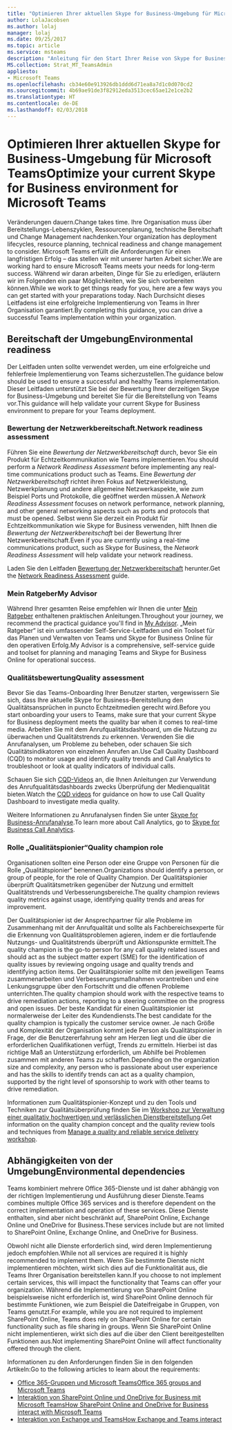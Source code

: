 ```yaml
---
title: "Optimieren Ihrer aktuellen Skype for Business-Umgebung für Microsoft Teams"
author: LolaJacobsen
ms.author: lolaj
manager: lolaj
ms.date: 09/25/2017
ms.topic: article
ms.service: msteams
description: "Anleitung für den Start Ihrer Reise von Skype for Business nach Microsoft Teams"
MS.collection: Strat_MT_TeamsAdmin
appliesto:
- Microsoft Teams
ms.openlocfilehash: cb34e60e913926db1ddd6d71ea8a7d1c0d070cd2
ms.sourcegitcommit: 4b69ae91de3f82912eda3513cec65ae12e1ce2b2
ms.translationtype: HT
ms.contentlocale: de-DE
ms.lasthandoff: 02/03/2018
---
```

<a name="optimize-your-current-skype-for-business-environment-for-microsoft-teams"></a><span data-ttu-id="332a6-103">Optimieren Ihrer aktuellen Skype for Business-Umgebung für Microsoft Teams</span><span class="sxs-lookup"><span data-stu-id="332a6-103">Optimize your current Skype for Business environment for Microsoft Teams</span></span>
==============================================================

<span data-ttu-id="332a6-104">Veränderungen dauern.</span><span class="sxs-lookup"><span data-stu-id="332a6-104">Change takes time.</span></span> <span data-ttu-id="332a6-105">Ihre Organisation muss über Bereitstellungs-Lebenszyklen, Ressourcenplanung, technische Bereitschaft und Change Management nachdenken.</span><span class="sxs-lookup"><span data-stu-id="332a6-105">Your organization has deployment lifecycles, resource planning, technical readiness and change management to consider.</span></span> <span data-ttu-id="332a6-106">Microsoft Teams erfüllt die Anforderungen für einen langfristigen Erfolg – das stellen wir mit unserer harten Arbeit sicher.</span><span class="sxs-lookup"><span data-stu-id="332a6-106">We are working hard to ensure Microsoft Teams meets your needs for long-term success.</span></span> <span data-ttu-id="332a6-107">Während wir daran arbeiten, Dinge für Sie zu erledigen, erläutern wir im Folgenden ein paar Möglichkeiten, wie Sie sich vorbereiten können.</span><span class="sxs-lookup"><span data-stu-id="332a6-107">While we work to get things ready for you, here are a few ways you can get started with your preparations today.</span></span> <span data-ttu-id="332a6-108">Nach Durchsicht dieses Leitfadens ist eine erfolgreiche Implementierung von Teams in Ihrer Organisation garantiert.</span><span class="sxs-lookup"><span data-stu-id="332a6-108">By completing this guidance, you can drive a successful Teams implementation within your organization.</span></span>

## <a name="environmental-readiness"></a><span data-ttu-id="332a6-109">Bereitschaft der Umgebung</span><span class="sxs-lookup"><span data-stu-id="332a6-109">Environmental readiness</span></span>


<span data-ttu-id="332a6-110">Der Leitfaden unten sollte verwendet werden, um eine erfolgreiche und fehlerfreie Implementierung von Teams sicherzustellen.</span><span class="sxs-lookup"><span data-stu-id="332a6-110">The guidance below should be used to ensure a successful and healthy Teams implementation.</span></span> <span data-ttu-id="332a6-111">Dieser Leitfaden unterstützt Sie bei der Bewertung Ihrer derzeitigen Skype for Business-Umgebung und bereitet Sie für die Bereitstellung von Teams vor.</span><span class="sxs-lookup"><span data-stu-id="332a6-111">This guidance will help validate your current Skype for Business environment to prepare for your Teams deployment.</span></span>   


### <a name="network-readiness-assessment"></a><span data-ttu-id="332a6-112">Bewertung der Netzwerkbereitschaft.</span><span class="sxs-lookup"><span data-stu-id="332a6-112">Network readiness assessment</span></span>


<span data-ttu-id="332a6-113">Führen Sie eine *Bewertung der Netzwerkbereitschaft* durch, bevor Sie ein Produkt für Echtzeitkommunikation wie Teams implementieren.</span><span class="sxs-lookup"><span data-stu-id="332a6-113">You should perform a *Network Readiness Assessment* before implementing any real-time communications product such as Teams.</span></span> <span data-ttu-id="332a6-114">Eine *Bewertung der Netzwerkbereitschaft* richtet ihren Fokus auf Netzwerkleistung, Netzwerkplanung und andere allgemeine Netzwerkaspekte, wie zum Beispiel Ports und Protokolle, die geöffnet werden müssen.</span><span class="sxs-lookup"><span data-stu-id="332a6-114">A *Network Readiness Assessment* focuses on network performance, network planning, and other general networking aspects such as ports and protocols that must be opened.</span></span> <span data-ttu-id="332a6-115">Selbst wenn Sie derzeit ein Produkt für Echtzeitkommunikation wie Skype for Business verwenden, hilft Ihnen die *Bewertung der Netzwerkbereitschaft* bei der Bewertung Ihrer Netzwerkbereitschaft.</span><span class="sxs-lookup"><span data-stu-id="332a6-115">Even if you are currently using a real-time communications product, such as Skype for Business, the *Network Readiness Assessment* will help validate your network readiness.</span></span>

<span data-ttu-id="332a6-116">Laden Sie den Leitfaden [Bewertung der Netzwerkbereitschaft](https://go.microsoft.com/fwlink/?linkid=859069) herunter.</span><span class="sxs-lookup"><span data-stu-id="332a6-116">Get the [Network Readiness Assessment](https://go.microsoft.com/fwlink/?linkid=859069) guide.</span></span>

### <a name="my-advisor"></a><span data-ttu-id="332a6-117">Mein Ratgeber</span><span class="sxs-lookup"><span data-stu-id="332a6-117">My Advisor</span></span>


<span data-ttu-id="332a6-118">Während Ihrer gesamten Reise empfehlen wir Ihnen die unter [Mein Ratgeber](http://aka.ms/myadvisor) enthaltenen praktischen Anleitungen.</span><span class="sxs-lookup"><span data-stu-id="332a6-118">Throughout your journey, we recommend the practical guidance you'll find in [My Advisor](http://aka.ms/myadvisor).</span></span> <span data-ttu-id="332a6-119">„Mein Ratgeber“ ist ein umfassender Self-Service-Leitfaden und ein Toolset für das Planen und Verwalten von Teams und Skype for Business Online für den operativen Erfolg.</span><span class="sxs-lookup"><span data-stu-id="332a6-119">My Advisor is a comprehensive, self-service guide and toolset for planning and managing Teams and Skype for Business Online for operational success.</span></span>


### <a name="quality-assessment"></a><span data-ttu-id="332a6-120">Qualitätsbewertung</span><span class="sxs-lookup"><span data-stu-id="332a6-120">Quality assessment</span></span>


<span data-ttu-id="332a6-121">Bevor Sie das Teams-Onboarding Ihrer Benutzer starten, vergewissern Sie sich, dass Ihre aktuelle Skype for Business-Bereitstellung den Qualitätsansprüchen in puncto Echtzeitmedien gerecht wird.</span><span class="sxs-lookup"><span data-stu-id="332a6-121">Before you start onboarding your users to Teams, make sure that your current Skype for Business deployment meets the quality bar when it comes to real-time media.</span></span> <span data-ttu-id="332a6-122">Arbeiten Sie mit dem Anrufqualitätsdashboard, um die Nutzung zu überwachen und Qualitätstrends zu erkennen. Verwenden Sie die Anrufanalysen, um Probleme zu beheben, oder schauen Sie sich Qualitätsindikatoren von einzelnen Anrufen an.</span><span class="sxs-lookup"><span data-stu-id="332a6-122">Use Call Quality Dashboard (CQD) to monitor usage and identify quality trends and Call Analytics to troubleshoot or look at quality indicators of individual calls.</span></span>

<span data-ttu-id="332a6-123">Schauen Sie sich [CQD-Videos](https://www.skypeoperationsframework.com/Academy?SOFTrainings=Leverage%20the%20Investigate%20Media%20Quality%20using%20CQD%20Videos) an, die Ihnen Anleitungen zur Verwendung des Anrufqualitätsdashboards zwecks Überprüfung der Medienqualität bieten.</span><span class="sxs-lookup"><span data-stu-id="332a6-123">Watch the [CQD videos](https://www.skypeoperationsframework.com/Academy?SOFTrainings=Leverage%20the%20Investigate%20Media%20Quality%20using%20CQD%20Videos) for guidance on how to use Call Quality Dashboard to investigate media quality.</span></span>

<span data-ttu-id="332a6-124">Weitere Informationen zu Anrufanalysen finden Sie unter [Skype for Business-Anrufanalyse](https://support.office.com/article/Set-up-Skype-for-Business-Call-Analytics-fbf7247a-84ae-46cc-9204-2c45b1c734cd).</span><span class="sxs-lookup"><span data-stu-id="332a6-124">To learn more about Call Analytics, go to [Skype for Business Call Analytics](https://support.office.com/article/Set-up-Skype-for-Business-Call-Analytics-fbf7247a-84ae-46cc-9204-2c45b1c734cd).</span></span>

### <a name="quality-champion-role"></a><span data-ttu-id="332a6-125">Rolle „Qualitätspionier“</span><span class="sxs-lookup"><span data-stu-id="332a6-125">Quality champion role</span></span>


<span data-ttu-id="332a6-126">Organisationen sollten eine Person oder eine Gruppe von Personen für die Rolle „Qualitätspionier“ benennen.</span><span class="sxs-lookup"><span data-stu-id="332a6-126">Organizations should identify a person, or group of people, for the role of Quality Champion.</span></span> <span data-ttu-id="332a6-127">Der Qualitätspionier überprüft Qualitätsmetriken gegenüber der Nutzung und ermittelt Qualitätstrends und Verbesserungsbereiche.</span><span class="sxs-lookup"><span data-stu-id="332a6-127">The quality champion reviews quality metrics against usage, identifying quality trends and areas for improvement.</span></span>

<span data-ttu-id="332a6-128">Der Qualitätspionier ist der Ansprechpartner für alle Probleme im Zusammenhang mit der Anrufqualität und sollte als Fachbereichsexperte für die Erkennung von Qualitätsproblemen agieren, indem er die fortlaufende Nutzungs- und Qualitätstrends überprüft und Aktionspunkte ermittelt.</span><span class="sxs-lookup"><span data-stu-id="332a6-128">The quality champion is the go-to person for any call quality related issues and should act as the subject matter expert (SME) for the identification of quality issues by reviewing ongoing usage and quality trends and identifying action items.</span></span> <span data-ttu-id="332a6-129">Der Qualitätspionier sollte mit den jeweiligen Teams zusammenarbeiten und Verbesserungsmaßnahmen vorantreiben und eine Lenkungsgruppe über den Fortschritt und die offenen Probleme unterrichten.</span><span class="sxs-lookup"><span data-stu-id="332a6-129">The quality champion should work with the respective teams to drive remediation actions, reporting to a steering committee on the progress and open issues.</span></span> <span data-ttu-id="332a6-130">Der beste Kandidat für einen Qualitätspionier ist normalerweise der Leiter des Kundendiensts.</span><span class="sxs-lookup"><span data-stu-id="332a6-130">The best candidate for the quality champion is typically the customer service owner.</span></span> <span data-ttu-id="332a6-131">Je nach Größe und Komplexität der Organisation kommt jede Person als Qualitätspionier in Frage, der die Benutzererfahrung sehr am Herzen liegt und die über die erforderlichen Qualifikationen verfügt, Trends zu ermitteln. Hierbei ist das richtige Maß an Unterstützung erforderlich, um Abhilfe bei Problemen zusammen mit anderen Teams zu schaffen.</span><span class="sxs-lookup"><span data-stu-id="332a6-131">Depending on the organization size and complexity, any person who is passionate about user experience and has the skills to identify trends can act as a quality champion, supported by the right level of sponsorship to work with other teams to drive remediation.</span></span>

<span data-ttu-id="332a6-132">Informationen zum Qualitätspionier-Konzept und zu den Tools und Techniken zur Qualitätsüberprüfung finden Sie im [Workshop zur Verwaltung einer qualitativ hochwertigen und verlässlichen Dienstbereitstellung](https://go.microsoft.com/fwlink/?linkid=859071).</span><span class="sxs-lookup"><span data-stu-id="332a6-132">Get information on the quality champion concept and the quality review tools and techniques from [Manage a quality and reliable service delivery workshop](https://go.microsoft.com/fwlink/?linkid=859071).</span></span>

## <a name="environmental-dependencies"></a><span data-ttu-id="332a6-133">Abhängigkeiten von der Umgebung</span><span class="sxs-lookup"><span data-stu-id="332a6-133">Environmental dependencies</span></span>


<span data-ttu-id="332a6-134">Teams kombiniert mehrere Office 365-Dienste und ist daher abhängig von der richtigen Implementierung und Ausführung dieser Dienste.</span><span class="sxs-lookup"><span data-stu-id="332a6-134">Teams combines multiple Office 365 services and is therefore dependent on the correct implementation and operation of these services.</span></span> <span data-ttu-id="332a6-135">Diese Dienste enthalten, sind aber nicht beschränkt auf, SharePoint Online, Exchange Online und OneDrive for Business.</span><span class="sxs-lookup"><span data-stu-id="332a6-135">These services include but are not limited to SharePoint Online, Exchange Online, and OneDrive for Business.</span></span>

<span data-ttu-id="332a6-136">Obwohl nicht alle Dienste erforderlich sind, wird deren Implementierung jedoch empfohlen.</span><span class="sxs-lookup"><span data-stu-id="332a6-136">While not all services are required it is highly recommended to implement them.</span></span> <span data-ttu-id="332a6-137">Wenn Sie bestimmte Dienste nicht implementieren möchten, wirkt sich dies auf die Funktionalität aus, die Teams Ihrer Organisation bereitstellen kann.</span><span class="sxs-lookup"><span data-stu-id="332a6-137">If you choose to not implement certain services, this will impact the functionality that Teams can offer your organization.</span></span> <span data-ttu-id="332a6-138">Während die Implementierung von SharePoint Online beispielsweise nicht erforderlich ist, wird SharePoint Online dennoch für bestimmte Funktionen, wie zum Beispiel die Dateifreigabe in Gruppen, von Teams genutzt.</span><span class="sxs-lookup"><span data-stu-id="332a6-138">For example, while you are not required to implement SharePoint Online, Teams does rely on SharePoint Online for certain functionality such as file sharing in groups.</span></span> <span data-ttu-id="332a6-139">Wenn Sie SharePoint Online nicht implementieren, wirkt sich dies auf die über den Client bereitgestellten Funktionen aus.</span><span class="sxs-lookup"><span data-stu-id="332a6-139">Not implementing SharePoint Online will affect functionality offered through the client.</span></span>

<span data-ttu-id="332a6-140">Informationen zu den Anforderungen finden Sie in den folgenden Artikeln:</span><span class="sxs-lookup"><span data-stu-id="332a6-140">Go to the following articles to learn about the requirements:</span></span>
- [<span data-ttu-id="332a6-141">Office 365-Gruppen und Microsoft Teams</span><span class="sxs-lookup"><span data-stu-id="332a6-141">Office 365 groups and Microsoft Teams </span></span>](Office-365-groups.md)
- [<span data-ttu-id="332a6-142">Interaktion von SharePoint Online und OneDrive for Business mit Microsoft Teams</span><span class="sxs-lookup"><span data-stu-id="332a6-142">How SharePoint Online and OneDrive for Business interact with Microsoft Teams</span></span>](SharePoint-OneDrive-interact.md) 
- [<span data-ttu-id="332a6-143">Interaktion von Exchange und Teams</span><span class="sxs-lookup"><span data-stu-id="332a6-143">How Exchange and Teams interact </span></span>](Exchange-Teams-interact.md)



